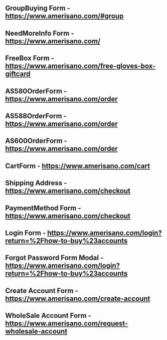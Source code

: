## GroupBuying Form - https://www.amerisano.com/#group

## NeedMoreInfo Form - https://www.amerisano.com/

## FreeBox Form - https://www.amerisano.com/free-gloves-box-giftcard

## AS580OrderForm - https://www.amerisano.com/order

## AS588OrderForm - https://www.amerisano.com/order

## AS600OrderForm - https://www.amerisano.com/order

## CartForm - https://www.amerisano.com/cart

## Shipping Address - https://www.amerisano.com/checkout

## PaymentMethod Form - https://www.amerisano.com/checkout

## Login Form - https://www.amerisano.com/login?return=%2Fhow-to-buy%23accounts

## Forgot Password Form Modal - https://www.amerisano.com/login?return=%2Fhow-to-buy%23accounts

## Create Account Form - https://www.amerisano.com/create-account

## WholeSale Account Form - https://www.amerisano.com/request-wholesale-account
